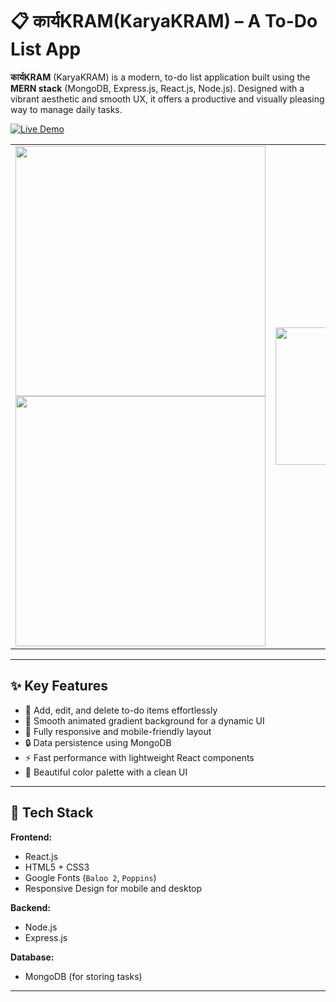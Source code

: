 # 📋 कार्यKRAM(KaryaKRAM) – A To-Do List App

**कार्यKRAM** (KaryaKRAM) is a modern, to-do list application built using the **MERN stack** (MongoDB, Express.js, React.js, Node.js). Designed with a vibrant aesthetic and smooth UX, it offers a productive and visually pleasing way to manage daily tasks.

[![Live Demo](https://img.shields.io/badge/Live-Demo-blue?style=for-the-badge&logo=vercel)](https://fullstack-todo-app-frontend-three.vercel.app/)

<table>
  <tr>
    <td>
      <img src="https://github.com/user-attachments/assets/57f32433-716e-41f0-ad36-1bce0241330b" width="400"/><br/>
      <img src="https://github.com/user-attachments/assets/0bfa393f-a813-4bbe-b466-07d7fced39a0" width="400"/>   
    </td>
    <td>
      <img src="https://github.com/user-attachments/assets/dcedbfc6-643b-47fb-a44f-0d44111d357b" width="220"/>
    </td>
  </tr>
</table>









---

## ✨ Key Features

- 📝 Add, edit, and delete to-do items effortlessly
- 🌈 Smooth animated gradient background for a dynamic UI
- 📱 Fully responsive and mobile-friendly layout
- 🔒 Data persistence using MongoDB
- ⚡ Fast performance with lightweight React components
- 🎨 Beautiful color palette with a clean UI

---

## 🚀 Tech Stack

**Frontend:**
- React.js
- HTML5 + CSS3
- Google Fonts (`Baloo 2`, `Poppins`)
- Responsive Design for mobile and desktop

**Backend:**
- Node.js
- Express.js

**Database:**
- MongoDB (for storing tasks)

- ---



